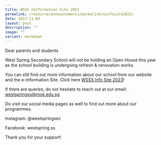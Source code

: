 ```yaml
---
title: WSSS eInformation Site 2023
permalink: /resource/announcements/permalink/einfosite2023/
date: 2023-11-03
layout: post
description: ""
image: ""
variant: markdown
---
```

Dear parents and students

West Spring Secondary School will not be holding an Open House this year as the school building is undergoing refresh & renovation works. 

You can still find out more information about our school from our website and the e-Information Site. Click here [WSSS Info Site 2023](https://sites.google.com/moe.edu.sg/wsss-info-site-2023/home)! 

If there are queries, do not hesitate to reach out at our email: westspringss@moe.edu.sg

Do visit our social media pages as well to find out more about our programmes. 

Instagram: @westspringsec

Facebook: westspring.ss

Thank you for your support!